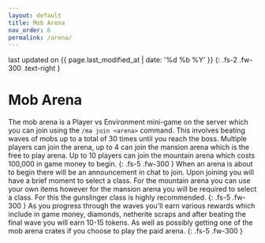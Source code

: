 ```yaml
---
layout: default
title: Mob Arena
nav_order: 6
permalink: /arena/
---
```


last updated on {{ page.last_modified_at | date: '%d %b %Y' }}
{: .fs-2 .fw-300 .text-right }

# Mob Arena
The mob arena is a Player vs Environment mini-game on the server which you can join using the `/ma join <arena>` command. This involves beating waves of mobs up to a total of 30 times until you reach the boss. Multiple players can join the arena, up to 4 can join the mansion arena which is the free to play arena. Up to 10 players can join the mountain arena which costs 100,000 in game money to begin.
{: .fs-5 .fw-300 }
When an arena is about to begin there will be an announcement in chat to join. Upon joining you will have a brief moment to select a class. For the mountain arena you can use your own items however for the mansion arena you will be required to select a class. For this the gunslinger class is highly recommended.
{: .fs-5 .fw-300 }
As you progress through the waves you'll earn various rewards which include in game money, diamonds, netherite scraps and after beating the final wave you will earn 10-15 tokens. As well as possibly getting one of the mob arena crates if you choose to play the paid arena.
{: .fs-5 .fw-300 }

